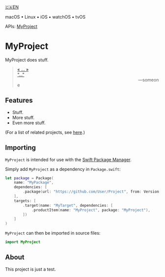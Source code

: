 <!--
 Elaborate.Read‐Me.md

 This source file is part of the Workspace open source project.
 https://github.com/SDGGiesbrecht/Workspace#workspace

 Copyright ©2017 Jeremy David Giesbrecht and the Workspace project contributors.

 Soli Deo gloria.

 Licensed under the Apache Licence, Version 2.0.
 See http://www.apache.org/licenses/LICENSE-2.0 for licence information.
 -->

[🇨🇦EN](Documentation/🇨🇦EN%20Read%20Me.md) <!--Skip in Jazzy-->

macOS • Linux • iOS • watchOS • tvOS

APIs: [MyProject](documentation.example.com/MyProject)

# MyProject

MyProject does stuff.

> [« ... »<br>“...”](https://www.biblegateway.com/passage/?search=Chapter+1&version=WLC;NIV)<br>&nbsp;&nbsp;&nbsp;&nbsp;&nbsp;&nbsp;&nbsp;&nbsp;&nbsp;&nbsp;&nbsp;&nbsp;&nbsp;&nbsp;&nbsp;&nbsp;&nbsp;&nbsp;&nbsp;&nbsp;&nbsp;&nbsp;&nbsp;&nbsp;&nbsp;&nbsp;&nbsp;&nbsp;&nbsp;&nbsp;&nbsp;&nbsp;&nbsp;&nbsp;&nbsp;&nbsp;&nbsp;&nbsp;&nbsp;&nbsp;&nbsp;&nbsp;&nbsp;&nbsp;&nbsp;&nbsp;&nbsp;&nbsp;&nbsp;&nbsp;&nbsp;&nbsp;&nbsp;&nbsp;&nbsp;&nbsp;&nbsp;&nbsp;&nbsp;&nbsp;&nbsp;&nbsp;&nbsp;&nbsp;&nbsp;&nbsp;&nbsp;&nbsp;&nbsp;&nbsp;&nbsp;&nbsp;&nbsp;&nbsp;&nbsp;&nbsp;&nbsp;&nbsp;&nbsp;&nbsp;&nbsp;&nbsp;&nbsp;&nbsp;&nbsp;&nbsp;&nbsp;&nbsp;&nbsp;&nbsp;&nbsp;&nbsp;&nbsp;&nbsp;&nbsp;&nbsp;&nbsp;&nbsp;&nbsp;&nbsp;―someone

## Features

- Stuff.
- More stuff.
- Even more stuff.

(For a list of related projects, see [here](Documentation/🇨🇦EN%20Related%20Projects.md).) <!--Skip in Jazzy-->

## Importing

`MyProject` is intended for use with the [Swift Package Manager](https://swift.org/package-manager/).

Simply add `MyProject` as a dependency in `Package.swift`:

```swift
let package = Package(
    name: "MyPackage",
    dependencies: [
        .package(url: "https://github.com/User/Project", from: Version(1, 2, 3)),
    ],
    targets: [
        .target(name: "MyTarget", dependencies: [
            .productItem(name: "MyProject", package: "MyProject"),
        ])
    ]
)
```

`MyProject` can then be imported in source files:

```swift
import MyProject
```

## About

This project is just a test.
